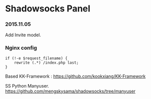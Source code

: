 Shadowsocks Panel
===================

### 2015.11.05 
Add Invite model. 


### Nginx config

    if (!-e $request_filename) {
        rewrite (.*) /index.php last;
    }

Based KK-Framework :
https://github.com/kookxiang/KK-Framework

SS Python Manyuser.
https://github.com/mengskysama/shadowsocks/tree/manyuser